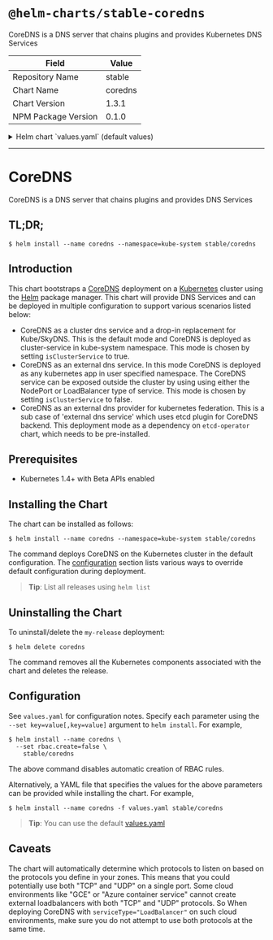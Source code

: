 # `@helm-charts/stable-coredns`

CoreDNS is a DNS server that chains plugins and provides Kubernetes DNS Services

| Field               | Value   |
| ------------------- | ------- |
| Repository Name     | stable  |
| Chart Name          | coredns |
| Chart Version       | 1.3.1   |
| NPM Package Version | 0.1.0   |

<details>

<summary>Helm chart `values.yaml` (default values)</summary>

```yaml
# Default values for coredns.
# This is a YAML-formatted file.
# Declare variables to be passed into your templates.

replicaCount: 1

image:
  repository: coredns/coredns
  tag: '1.4.0'
  pullPolicy: IfNotPresent

resources:
  limits:
    cpu: 100m
    memory: 128Mi
  requests:
    cpu: 100m
    memory: 128Mi

serviceType: 'ClusterIP'

service:
  # clusterIP: ""
  # loadBalancerIP: ""
  # externalTrafficPolicy: ""
  annotations:
    prometheus.io/scrape: 'true'
    prometheus.io/port: '9153'

serviceAccount:
  create: false
  # The name of the ServiceAccount to use
  # If not set and create is true, a name is generated using the fullname template
  name:

rbac:
  # If true, create & use RBAC resources
  create: true
  # If true, create and use PodSecurityPolicy
  pspEnable: false
  # The name of the ServiceAccount to use.
  # If not set and create is true, a name is generated using the fullname template
  # name:

# isClusterService specifies whether chart should be deployed as cluster-service or normal k8s app.
isClusterService: true

servers:
  - zones:
      - zone: .
    port: 53
    plugins:
      - name: cache
        parameters: 30
      - name: errors
      - name: health
      - name: kubernetes
        parameters: cluster.local
      - name: loadbalance
        parameters: round_robin
      - name: prometheus
        parameters: 0.0.0.0:9153
      - name: forward
        parameters: . /etc/resolv.conf

# Complete example with all the options:
# - zones:                 # the `zones` block can be left out entirely, defaults to "."
#   - zone: hello.world.   # optional, defaults to "."
#     scheme: tls://       # optional, defaults to "" (which equals "dns://" in CoreDNS)
#   port: 12345            # optional, defaults to "" (which equals 53 in CoreDNS)
#   plugins:               # the plugins to use for this server block
#   - name: kubernetes     # name of plugin, if used multiple times ensure that the plugin supports it!
#     parameters: foo bar  # list of parameters after the plugin
#     configBlock: |-      # if the plugin supports extra block style config, supply it here
#       hello world
#       foo bar

# expects input structure as per specification https://kubernetes.io/docs/reference/generated/kubernetes-api/v1.11/#affinity-v1-core
# for example:
#   affinity:
#     nodeAffinity:
#      requiredDuringSchedulingIgnoredDuringExecution:
#        nodeSelectorTerms:
#        - matchExpressions:
#          - key: foo.bar.com/role
#            operator: In
#            values:
#            - master
affinity: {}

# Node labels for pod assignment
# Ref: https://kubernetes.io/docs/user-guide/node-selection/
nodeSelector: {}

# expects input structure as per specification https://kubernetes.io/docs/reference/generated/kubernetes-api/v1.11/#toleration-v1-core
# for example:
#   tolerations:
#   - key: foo.bar.com/role
#     operator: Equal
#     value: master
#     effect: NoSchedule
tolerations: []

# configure custom zone files as per https://coredns.io/2017/05/08/custom-dns-entries-for-kubernetes/
zoneFiles: []
#  - filename: example.db
#    domain: example.com
#    contents: |
#      example.com.   IN SOA sns.dns.icann.com. noc.dns.icann.com. 2015082541 7200 3600 1209600 3600
#      example.com.   IN NS  b.iana-servers.net.
#      example.com.   IN NS  a.iana-servers.net.
#      example.com.   IN A   192.168.99.102
#      *.example.com. IN A   192.168.99.102
```

</details>

---

# CoreDNS

CoreDNS is a DNS server that chains plugins and provides DNS Services

## TL;DR;

```console
$ helm install --name coredns --namespace=kube-system stable/coredns
```

## Introduction

This chart bootstraps a [CoreDNS](https://github.com/coredns/coredns) deployment on a [Kubernetes](http://kubernetes.io) cluster using the [Helm](https://helm.sh) package manager. This chart will provide DNS Services and can be deployed in multiple configuration to support various scenarios listed below:

- CoreDNS as a cluster dns service and a drop-in replacement for Kube/SkyDNS. This is the default mode and CoreDNS is deployed as cluster-service in kube-system namespace. This mode is chosen by setting `isClusterService` to true.
- CoreDNS as an external dns service. In this mode CoreDNS is deployed as any kubernetes app in user specified namespace. The CoreDNS service can be exposed outside the cluster by using using either the NodePort or LoadBalancer type of service. This mode is chosen by setting `isClusterService` to false.
- CoreDNS as an external dns provider for kubernetes federation. This is a sub case of 'external dns service' which uses etcd plugin for CoreDNS backend. This deployment mode as a dependency on `etcd-operator` chart, which needs to be pre-installed.

## Prerequisites

- Kubernetes 1.4+ with Beta APIs enabled

## Installing the Chart

The chart can be installed as follows:

```console
$ helm install --name coredns --namespace=kube-system stable/coredns
```

The command deploys CoreDNS on the Kubernetes cluster in the default configuration. The [configuration](#configuration) section lists various ways to override default configuration during deployment.

> **Tip**: List all releases using `helm list`

## Uninstalling the Chart

To uninstall/delete the `my-release` deployment:

```console
$ helm delete coredns
```

The command removes all the Kubernetes components associated with the chart and deletes the release.

## Configuration

See `values.yaml` for configuration notes. Specify each parameter using the `--set key=value[,key=value]` argument to `helm install`. For example,

```console
$ helm install --name coredns \
  --set rbac.create=false \
    stable/coredns
```

The above command disables automatic creation of RBAC rules.

Alternatively, a YAML file that specifies the values for the above parameters can be provided while installing the chart. For example,

```console
$ helm install --name coredns -f values.yaml stable/coredns
```

> **Tip**: You can use the default [values.yaml](values.yaml)

## Caveats

The chart will automatically determine which protocols to listen on based on
the protocols you define in your zones. This means that you could potentially
use both "TCP" and "UDP" on a single port.
Some cloud environments like "GCE" or "Azure container service" cannot
create external loadbalancers with both "TCP" and "UDP" protocols. So
When deploying CoreDNS with `serviceType="LoadBalancer"` on such cloud
environments, make sure you do not attempt to use both protocols at the same
time.
